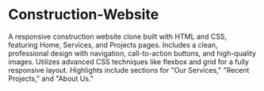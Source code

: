 # Construction-Website
A responsive construction website clone built with HTML and CSS, featuring Home, Services, and Projects pages. Includes a clean, professional design with navigation, call-to-action buttons, and high-quality images. Utilizes advanced CSS techniques like flexbox and grid for a fully responsive layout. Highlights include sections for "Our Services," "Recent Projects," and "About Us."
